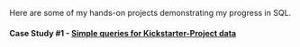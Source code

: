 Here are some of my hands-on projects demonstrating my progress in SQL.

#### **Case Study #1** - [Simple queries for Kickstarter-Project data]()
